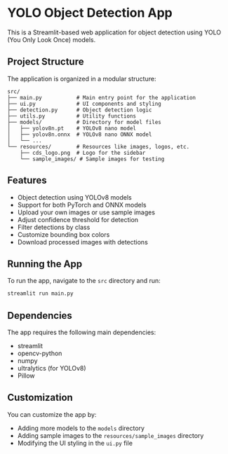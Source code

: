 # YOLO Object Detection App

This is a Streamlit-based web application for object detection using YOLO (You Only Look Once) models.

## Project Structure

The application is organized in a modular structure:

```
src/
├── main.py           # Main entry point for the application
├── ui.py             # UI components and styling
├── detection.py      # Object detection logic
├── utils.py          # Utility functions
├── models/           # Directory for model files
│   ├── yolov8n.pt    # YOLOv8 nano model
│   ├── yolov8n.onnx  # YOLOv8 nano ONNX model
│   └── ...
└── resources/        # Resources like images, logos, etc.
    ├── cds_logo.png  # Logo for the sidebar
    └── sample_images/ # Sample images for testing
```

## Features

- Object detection using YOLOv8 models
- Support for both PyTorch and ONNX models
- Upload your own images or use sample images
- Adjust confidence threshold for detection
- Filter detections by class
- Customize bounding box colors
- Download processed images with detections

## Running the App

To run the app, navigate to the `src` directory and run:

```bash
streamlit run main.py
```

## Dependencies

The app requires the following main dependencies:
- streamlit
- opencv-python
- numpy
- ultralytics (for YOLOv8)
- Pillow

## Customization

You can customize the app by:
- Adding more models to the `models` directory
- Adding sample images to the `resources/sample_images` directory
- Modifying the UI styling in the `ui.py` file 